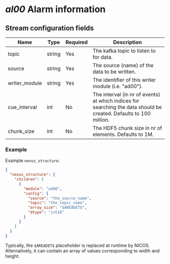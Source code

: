 # *al00* Alarm information

## Stream configuration fields

|Name|Type|Required| Description                                                                                                        |
---|---|---|--------------------------------------------------------------------------------------------------------------------|
topic|string|Yes| The kafka topic to listen to for data.                                                                             |
source|string|Yes| The source (name) of the data to be written.                                                                       |
writer_module|string|Yes| The identifier of this writer module (i.e. "ad00").                                                                |
cue_interval|int|No| The interval (in nr of events) at which indices for searching the data should be created. Defaults to 100 million. |
chunk_size|int|No| The HDF5 chunk size in nr of elements. Defaults to 1M.                                                             |


### Example

Example `nexus_structure`:

```json
{
  "nexus_structure": {
    "children": [
      {
        "module": "ad00",
        "config": {
          "source": "the_source_name",
          "topic": "the_topic_name",
          "array_size": "$AREADET$",
          "dtype": "int16"
        }
      }
    ]
  }
}
```
Typically, the `$AREADET$` placeholder is replaced at runtime by NICOS. 
Alternatively, it can contain an array of values corresponding to width and height.
